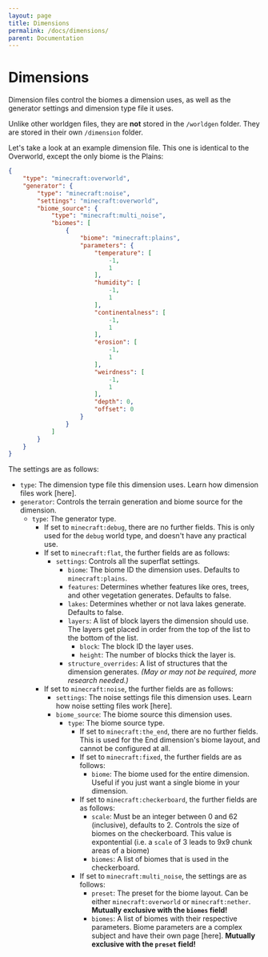```yaml
---
layout: page
title: Dimensions
permalink: /docs/dimensions/
parent: Documentation
---
```


# Dimensions
Dimension files control the biomes a dimension uses, as well as the generator settings and dimension type file it uses.

Unlike other worldgen files, they are **not** stored in the `/worldgen` folder. They are stored in their own `/dimension` folder.

Let's take a look at an example dimension file. This one is identical to the Overworld, except the only biome is the Plains:

```json
{
    "type": "minecraft:overworld",
    "generator": {
        "type": "minecraft:noise",
        "settings": "minecraft:overworld",
        "biome_source": {
            "type": "minecraft:multi_noise",
            "biomes": [
                {
                    "biome": "minecraft:plains",
                    "parameters": {
                        "temperature": [
                            -1,
                            1
                        ],
                        "humidity": [
                            -1,
                            1
                        ],
                        "continentalness": [
                            -1,
                            1
                        ],
                        "erosion": [
                            -1,
                            1
                        ],
                        "weirdness": [
                            -1,
                            1
                        ],
                        "depth": 0,
                        "offset": 0
                    }
                }
            ]
        }
    }
}
```

The settings are as follows:

* `type`: The dimension type file this dimension uses. Learn how dimension files work [here].
* `generator`: Controls the terrain generation and biome source for the dimension.
	* `type`: The generator type.
		* If set to `minecraft:debug`, there are no further fields. This is only used for the `debug` world type, and doesn't have any practical use.
		* If set to `minecraft:flat`, the further fields are as follows:
			* `settings`: Controls all the superflat settings.
				* `biome`: The biome ID the dimension uses. Defaults to `minecraft:plains`.
				* `features`: Determines whether features like ores, trees, and other vegetation generates. Defaults to false.
				* `lakes`: Determines whether or not lava lakes generate. Defaults to false.
				* `layers`: A list of block layers the dimension should use. The layers get placed in order from the top of the list to the bottom of the list.
					* `block`: The block ID the layer uses.
					* `height`: The number of blocks thick the layer is.
				* `structure_overrides`: A list of structures that the dimension generates. *(May or may not be required, more research needed.)*
		* If set to `minecraft:noise`, the further fields are as follows:
			* `settings`: The noise settings file this dimension uses. Learn how noise setting files work [here].
			* `biome_source`: The biome source this dimension uses.
				* `type`: The biome source type.
					* If set to `minecraft:the_end`, there are no further fields. This is used for the End dimension's biome layout, and cannot be configured at all.
					* If set to `minecraft:fixed`, the further fields are as follows:
						* `biome`: The biome used for the entire dimension. Useful if you just want a single biome in your dimension.
					* If set to `minecraft:checkerboard`, the further fields are as follows:
						* `scale`: Must be an integer between 0 and 62 (inclusive), defaults to 2. Controls the size of biomes on the checkerboard. This value is expontential (i.e. a `scale` of 3 leads to 9x9 chunk areas of a biome)
						* `biomes`: A list of biomes that is used in the checkerboard.
					* If set to `minecraft:multi_noise`, the settings are as follows:
						* `preset`: The preset for the biome layout. Can be either `minecraft:overworld` or `minecraft:nether`. **Mutually exclusive with the `biomes` field!**
						* `biomes`: A list of biomes with their respective parameters. Biome parameters are a complex subject and have their own page [here]. **Mutually exclusive with the `preset` field!**